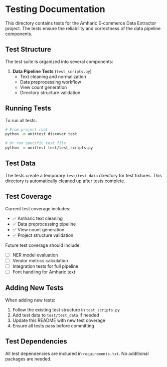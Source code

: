 # Testing Documentation

This directory contains tests for the Amharic E-commerce Data Extractor project. The tests ensure the reliability and correctness of the data pipeline components.

## Test Structure

The test suite is organized into several components:

1. **Data Pipeline Tests** (`test_scripts.py`)
   - Text cleaning and normalization
   - Data preprocessing workflow
   - View count generation
   - Directory structure validation

## Running Tests

To run all tests:

```bash
# From project root
python -m unittest discover test

# Or run specific test file
python -m unittest test/test_scripts.py
```

## Test Data

The tests create a temporary `test/test_data` directory for test fixtures. This directory is automatically cleaned up after tests complete.

## Test Coverage

Current test coverage includes:

- ✅ Amharic text cleaning
- ✅ Data preprocessing pipeline
- ✅ View count generation
- ✅ Project structure validation

Future test coverage should include:

- [ ] NER model evaluation
- [ ] Vendor metrics calculation
- [ ] Integration tests for full pipeline
- [ ] Font handling for Amharic text

## Adding New Tests

When adding new tests:

1. Follow the existing test structure in `test_scripts.py`
2. Add test data to `test/test_data` if needed
3. Update this README with new test coverage
4. Ensure all tests pass before committing

## Test Dependencies

All test dependencies are included in `requirements.txt`. No additional packages are needed. 